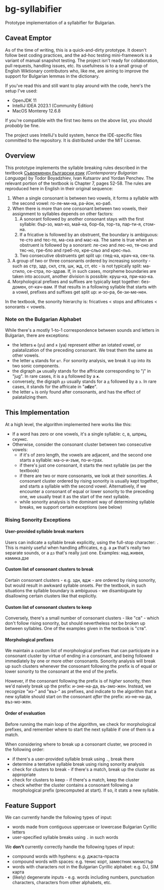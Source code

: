 # bg-syllabifier
Prototype implementation of a syllabifier for Bulgarian.

## Caveat Emptor
As of the time of writing, this is a quick-and-dirty prototype. It doesn't follow best coding practices,
and the ad-hoc testing mini-framework is a variant of manual snapshot testing. The project isn't ready
for collaboration, pull requests, handling issues, etc. Its usefulness is to a small group of English Wiktionary
contributors who, like me, are aiming to improve the support for Bulgarian lemmas in the dictionary.

If you've read this and still want to play around with the code, here's the setup I've used:
* OpenJDK 11
* IntelliJ IDEA 2023.1 (Community Edition)
* MacOS Monterey 12.6.8

If you're compatible with the first two items on the above list, you should *probably* be fine.

The project uses IntelliJ's build system, hence the IDE-specific files committed to the repository.
It is distributed under the MIT License.

## Overview
This prototype implements the syllable breaking rules described in the textbook [Съвременен български език](https://archive.org/details/20201113_20201113_0920/%D0%A1%D1%8A%D0%B2%D1%80%D0%B5%D0%BC%D0%B5%D0%BD%D0%B5%D0%BD%20%D0%B1%D1%8A%D0%BB%D0%B3%D0%B0%D1%80%D1%81%D0%BA%D0%B8%20%D0%B5%D0%B7%D0%B8%D0%BA%20-%20%D0%A2%D0%BE%D0%B4%D0%BE%D1%80%20%D0%91%D0%BE%D1%8F%D0%B4%D0%B6%D0%B8%D0%B5%D0%B2%20.pdf/)
*(Contemporary Bulgarian Language)* by Todor Boyadzhiev, Ivan Kutsarov and Yordan Penchev. The relevant portion of the
textbook is Chapter 7, pages 52-58. The rules are reproduced here in English in their original sequence:

1. When a single consonant is between two vowels, it forms a syllable with the second vowel: го-ле-ми-на, ра-йон, ко-раб.
2. When there is more than one consonant between two vowels, their assignment to syllables depends on other factors:
    1. A sonorant followed by another consonant stays with the first syllable: бър-зо, мал-ко, май-ка, бор-ба, тор-та, пар-ти-я, стом-на.
    2. If a fricative is followed by an obstruent, the boundary is ambiguous: те-сто and тес-то, ма-ска and мас-ка. The same is true when an obstruent is followed by a sonorant: ле-сно and лес-но, тя-сно and тяс-но, гре-бло and греб-ло, кре-сльо and крес-льо.
    3. Two consecutive obstruents get split up: глед-ка, крач-ка, сек-та.
3. A group of two or three consonants ordered by increasing sonority - such as стр, здр, скл, ств, шк, жд, ст, etc - is not typically split: ма-стило, се-стра, по-здрав. If, in such cases, morpheme boundaries are taken into account, another division is possible: круш-ка, при-каз-ка.
4. Morphological prefixes and suffixes are typically kept together: без-домен, от-кач-вам. If that results in a following syllable that starts with a vowel, prefixes and suffixes get split up: и-зо-ра, бе-зи-ме-нен.

In the textbook, the sonority hierarchy is: fricatives < stops and affricates < sonorants < vowels.

### Note on the Bulgarian Alphabet
While there's a mostly 1-to-1 correspondence between sounds and letters in Bulgarian, there are exceptions:
* the letters `ю` (yu) and `я` (ya) represent either an iotated vowel, or palatalization of the preceding consonant. We treat them the same as other vowels.
* the letter `щ` stands for `шт`. For sonority analysis, we break it up into its two sonic components.
* the digraph `дж` usually stands for the affricate corresponding to "j" in "jug". In rare cases, it is a `д` followed by a `ж`.
* conversely, the digraph `дз` usually stands for a `д` followed by a `з`. In rare cases, it stands for the affricate in "a**dz**e".
* the letter `ь` is only found after consonants, and has the effect of palatalizing them.

## This Implementation
At a high level, the algorithm implemented here works like this:
* If a word has zero or one vowels, it's a single syllable: с, в, шприц, скункс.
* Otherwise, consider the consonant cluster between two consecutive vowels:
  * if it's of zero length, the vowels are adjacent, and the second one starts a syllable: ма-о-и-зъм, по-и-грах.
  * if there's just one consonant, it starts the next syllable (as per the textbook)
  * if there are two or more consonants, we look at their sonorities. A consonant cluster ordered by rising sonority is usually kept together, and starts a syllable with the second vowel. Alternatively, if we encounter a consonant of equal or lower sonority to the preceding one, we usually treat it as the start of the next syllable.
  * while sonority analysis is the dominant way of determining syllable breaks, we support certain exceptions (see below)

### Rising Sonority Exceptions

#### User-provided syllable break markers
Users can indicate a syllable break explicitly, using the full-stop character: `.` This is mainly useful when handling
affricates, e.g. a `дж` that's really two separate sounds, or a `дз` that's really just one. Examples:
над.живея, камика.дзе

#### Custom list of consonant clusters to break
Certain consonant clusters - e.g. здн, вдж - are ordered by rising sonority, but would result in awkward syllable onsets.
Per the textbook, in such situations the syllable boundary is ambiguous - we disambiguate by disallowing certain clusters
like that explicitly.

#### Custom list of consonant clusters to keep
Conversely, there's a small number of consonant clusters - like "св" - which don't follow rising sonority, but should
nevertheless not be broken up between syllables. One of the examples given in the textbook is "ств".

#### Morphological prefixes
We maintain a custom list of morphological prefixes that can participate in a consonant cluster by virtue of ending in
a consonant, and being followed immediately by one or more other consonants. Sonority analysis will break up such clusters
whenever the consonant following the prefix is of equal or lower sonority to the consonant at the end of the prefix.

However, if the consonant following the prefix is of *higher* sonority, then we'd naively break up the prefix:
и-зне-на-да, въ-змо-жен. Instead, we recognize "из-" and "въз-" as prefixes, and indicate to the algorithm that a new
syllable should start on the consonant *after* the prefix: из-не-на-да, въз-мо-жен.

#### Order of evaluation
Before running the main loop of the algorithm, we check for morphological prefixes, and remember where to start the
next syllable if one of them is a match.

When considering where to break up a consonant cluster, we proceed in the following order:
* if there's a user-provided syllable break using `.`, break there
* determine a tentative syllable break using rising sonority analysis
* check for clusters to break - if there's a match, break up the cluster as appropriate
* check for clusters to keep - if there's a match, keep the cluster
* check whether the cluster contains a consonant following a morphological prefix (precomputed at start). If so, it stats a new syllable.

## Feature Support
We can currently handle the following types of input:
* words made from contiguous uppercase or lowercase Bulgarian Cyrillic letters
* user-specified syllable breaks using `.` in such words

We **don't** currently correctly handle the following types of input:
* compound words with hyphens: e.g. джаста-праста
* compound words with spaces: e.g. тенис корт, заместник министър
* words with characters not in the Bulgarian Cyrillic alphabet: e.g. DJ, SIM карта
* (likely) degenerate inputs - e.g. words including numbers, punctuation characters, characters from other alphabets, etc.
